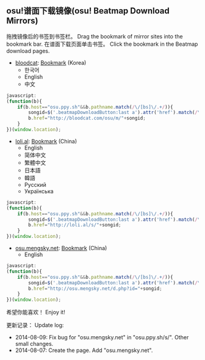 osu!谱面下载镜像(osu! Beatmap Download Mirrors)
------

拖拽镜像后的书签到书签栏。
Drag the bookmark of mirror sites into the bookmark bar.
在谱面下载页面单击书签。
Click the bookmark in the Beatmap download pages.
<!--more-->

*	[bloodcat][1]: <a href="javascript:(function(b){if(b.host==&quot;osu.ppy.sh&quot;&amp;&amp;b.pathname.match(/\/[bs]\/.+/)){songid=$('.beatmapDownloadButton:last a').attr('href').match(/\d+/);b.href=&quot;http://bloodcat.com/osu/m/&quot;+songid;}})(window.location);">Bookmark</a> (Korea)
	*	한국어
	*	English
	*	中文

```javascript
javascript:
(function(b){
	if(b.host=="osu.ppy.sh"&&b.pathname.match(/\/[bs]\/.+/)){
		songid=$('.beatmapDownloadButton:last a').attr('href').match(/\d+/);
		b.href="http://bloodcat.com/osu/m/"+songid;
	}
})(window.location);
```

*	[loli.al][2]: <a href="javascript:(function(b){if(b.host==&quot;osu.ppy.sh&quot;&amp;&amp;b.pathname.match(/\/[bs]\/.+/)){songid=$('.beatmapDownloadButton:last a').attr('href').match(/\d+/);b.href=&quot;http://loli.al/s/&quot;+songid;}})(window.location);">Bookmark</a> (China)
	*	English
	*	简体中文
	*	繁體中文
	*	日本語
	*	韓語
	*	Pусский
	*	Українська

```javascript
javascript:
(function(b){
	if(b.host=="osu.ppy.sh"&&b.pathname.match(/\/[bs]\/.+/)){
		songid=$('.beatmapDownloadButton:last a').attr('href').match(/\d+/);
		b.href="http://loli.al/s/"+songid;
	}
})(window.location);
```

*	[osu.mengsky.net][3]: <a href="javascript:(function(b){if(b.host==&quot;osu.ppy.sh&quot;&amp;&amp;b.pathname.match(/\/[bs]\/.+/)){songid=$('.beatmapDownloadButton:last a').attr('href').match(/\d+/);b.href=&quot;http://osu.mengsky.net/d.php?id=&quot;+songid;}})(window.location);">Bookmark</a> (China)
	*	English

```javascript
javascript:
(function(b){
	if(b.host=="osu.ppy.sh"&&b.pathname.match(/\/[bs]\/.+/)){
		songid=$('.beatmapDownloadButton:last a').attr('href').match(/\d+/);
		b.href="http://osu.mengsky.net/d.php?id="+songid;
	}
})(window.location);
```

希望你能喜欢！
Enjoy it!

更新记录：
Update log:

*	2014-08-09:
	Fix bug for "osu.mengsky.net" in "osu.ppy.sh/s/".
	Other small changes.
*	2014-08-07:
	Create the page.
	Add "osu.mengsky.net".

[1]:http://bloodcat.com/osu/
[2]:http://loli.al/
[3]:http://osu.mengsky.net/
